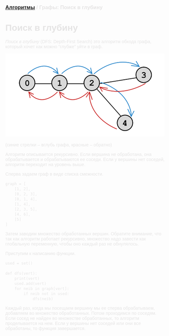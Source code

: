 <span style="color: #E5E4E4; font-family: Helvetica;">

### [Алгоритмы](README.md) / Графы: Поиск в глубину

# **Поиск в глубину**

*Поиск в глубину* (DFS: Depth-First Search) это алгоритм обхода графа, который хочет как можно “глубже” уйти в граф.

<img src="dfs.png" alt="DFS" width="500"/>

(синие стрелки – вглубь графа, красные – обратно)

Алгоритм описывается рекурсивно. Если вершина не обработана, она обрабатывается и обрабатываются ее соседи. Если у вершины нет соседей, алгоритм переходит на уровень выше.

Сперва задаем граф в виде списка смежности.

    graph = [
        [1, 2],
        [0, 2, 3],
        [0, 1, 4],
        [1, 4],
        [2, 3, 5],
        [4, 6],
        [5]
    ]

Затем заводим множество обработанных вершин. Обратите внимание, что так как алгоритм работает рекурсивно, множество надо завести как глобальную переменную, чтобы оно каждый раз не обнулялось.

Приступим к написанию функции.

    used = set()
    
    def dfs(vert):
        print(vert)
        used.add(vert)
        for neib in graph[vert]:
            if neib not in used:
                dfs(neib)

Каждый раз, когда мы посещаем вершину мы ее сперва обрабатываем, добавляем во множество обработанных. Потом проходимся по соседям. Если сосед не найден во множестве обработанных, то алгоритм проделывается на нем. Если у вершины нет соседей или они все обработаны, то функция завершается.
